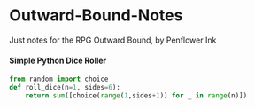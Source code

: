 # Outward-Bound-Notes
Just notes for the RPG Outward Bound, by Penflower Ink


#### Simple Python Dice Roller

```python
from random import choice
def roll_dice(n=1, sides=6): 
    return sum([choice(range(1,sides+1)) for _ in range(n)])
```


